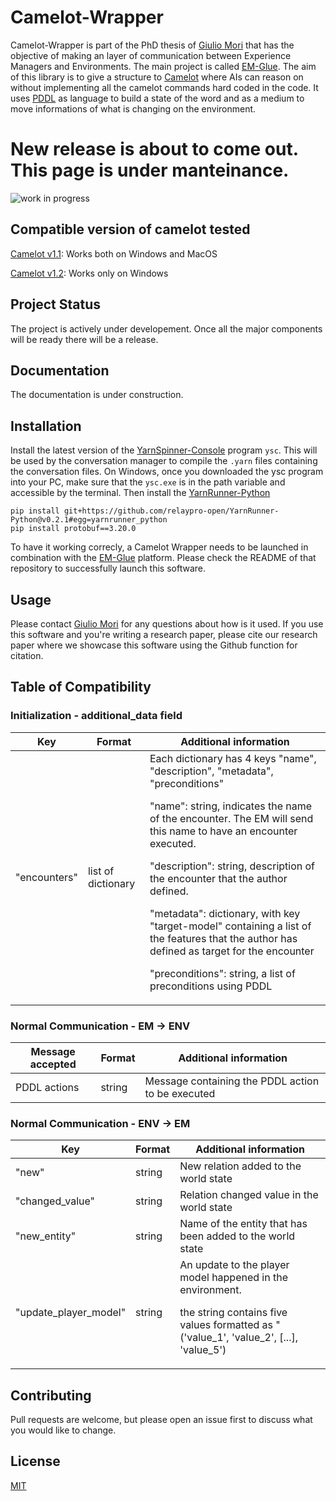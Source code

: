 # Camelot-Wrapper
 
Camelot-Wrapper is part of the PhD thesis of [Giulio Mori](https://github.com/liogiu2) that has the objective of making an layer of communication between Experience Managers and Environments. The main project is called [EM-Glue](https://github.com/liogiu2/EM-Glue).
The aim of this library is to give a structure to [Camelot](http://cs.uky.edu/~sgware/projects/camelot/) where AIs can reason on without implementing all the camelot commands hard coded in the code. It uses [PDDL](https://planning.wiki/) as language to build a state of the word and as a medium to move informations of what is changing on the environment. 

# New release is about to come out. This page is under manteinance.
![work in progress](https://icambrogiolorenzetti.edu.it/wp-content/uploads/sites/91/Work-in-progress-1024x603-1.png?x67262)

## Compatible version of camelot tested
[Camelot v1.1](http://cs.uky.edu/~sgware/projects/camelot/v1-1/): Works both on Windows and MacOS

[Camelot v1.2](http://cs.uky.edu/~sgware/projects/camelot/v1-2/): Works only on Windows

## Project Status
The project is actively under developement. Once all the major components will be ready there will be a release. 

## Documentation
The documentation is under construction. 

## Installation
Install the latest version of the [YarnSpinner-Console](https://github.com/YarnSpinnerTool/YarnSpinner-Console) program ```ysc```. This will be used by the conversation manager to compile the ```.yarn``` files containing the conversation files. On Windows, once you downloaded the ysc program into your PC, make sure that the ```ysc.exe``` is in the path variable and accessible by the terminal. 
Then install the [YarnRunner-Python](https://github.com/relaypro-open/YarnRunner-Python)
```
pip install git+https://github.com/relaypro-open/YarnRunner-Python@v0.2.1#egg=yarnrunner_python
pip install protobuf==3.20.0
```

To have it working correcly, a Camelot Wrapper needs to be launched in combination with the [EM-Glue](https://github.com/liogiu2/EM-Glue) platform. Please check the README of that repository to successfully launch this software.

## Usage
Please contact [Giulio Mori](https://github.com/liogiu2) for any questions about how is it used.
If you use this software and you're writing a research paper, please cite our research paper where we showcase this software using the Github function for citation. 

## Table of Compatibility
### Initialization - additional_data field
| Key           | Format              | Additional information    |
|---------------|---------------------|---------------------------|
| "encounters"  | list of dictionary  | Each dictionary has 4 keys "name", "description", "metadata", "preconditions" <p> "name": string, indicates the name of the encounter. The EM will send this name to have an encounter executed. <p>"description": string, description of the encounter that the author defined.<p>"metadata": dictionary, with key "target-model" containing a list of the features that the author has defined as target for the encounter <p>"preconditions": string, a list of preconditions using PDDL   |

### Normal Communication - EM -> ENV
| Message accepted | Format              | Additional information    |
|------------------|---------------------|---------------------------|
| PDDL actions     | string              | Message containing the PDDL action to be executed |

### Normal Communication - ENV -> EM
| Key                   | Format              | Additional information                                    |
|-----------------------|---------------------|-----------------------------------------------------------|
| "new"                 | string              | New relation added to the world state                     |
| "changed_value"       | string              | Relation changed value in the world state                 |
| "new_entity"          | string              | Name of the entity that has been added to the world state |
| "update_player_model" | string              | An update to the player model happened in the environment. <p> the string contains five values formatted as "('value_1', 'value_2', [...], 'value_5')|

## Contributing
Pull requests are welcome, but please open an issue first to discuss what you would like to change.

## License
[MIT](https://choosealicense.com/licenses/mit/)
